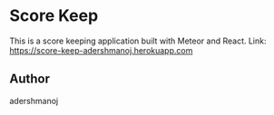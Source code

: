 # Score Keep
This is a score keeping application built with Meteor and React.
Link: https://score-keep-adershmanoj.herokuapp.com
## Author
adershmanoj
